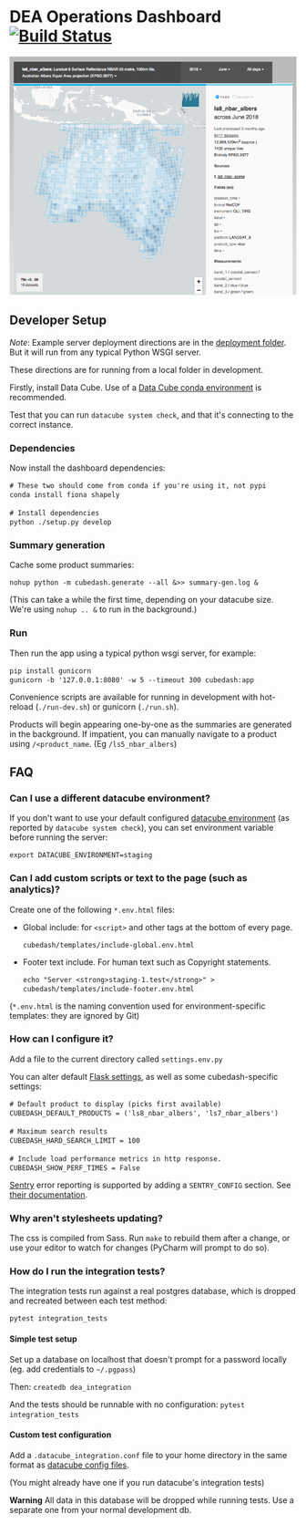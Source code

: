 # DEA Operations Dashboard [![Build Status](https://travis-ci.org/data-cube/dea-dashboard.svg?branch=develop)](https://travis-ci.org/data-cube/dea-dashboard)

![Dashboard Screenshot](deployment/screenshot.png)

## Developer Setup


*Note*: Example server deployment directions are in the [deployment folder](deployment/README.md). 
But it will run from any typical Python WSGI server. 

These directions are for running from a local folder in development.

Firstly, install Data Cube. Use of a [Data Cube conda environment](https://datacube-core.readthedocs.io/en/latest/ops/conda.html)
is recommended.

Test that you can run `datacube system check`, and that it's connecting
to the correct instance. 

### Dependencies

Now install the dashboard dependencies:

    # These two should come from conda if you're using it, not pypi
    conda install fiona shapely
    
    # Install dependencies
    python ./setup.py develop

### Summary generation

Cache some product summaries:

    nohup python -m cubedash.generate --all &>> summary-gen.log &

(This can take a while the first time, depending on your datacube size. 
We're using `nohup .. &` to run in the background.)

### Run

Then run the app using a typical python wsgi server, for example:

    pip install gunicorn
    gunicorn -b '127.0.0.1:8080' -w 5 --timeout 300 cubedash:app

Convenience scripts are available for running in development with hot-reload (`./run-dev.sh`)
or gunicorn (`./run.sh`).

Products will begin appearing one-by-one as the summaries are generated in the background.
If impatient, you can manually navigate to a product using `/<product_name`. (Eg `/ls5_nbar_albers`) 


## FAQ


### Can I use a different datacube environment?

If you don't want to use your default configured [datacube environment](https://datacube-core.readthedocs.io/en/latest/user/config.html#runtime-config) 
(as reported by `datacube system check`), you can set environment variable 
before running the server:

    export DATACUBE_ENVIRONMENT=staging

### Can I add custom scripts or text to the page (such as analytics)?

Create one of the following `*.env.html` files:

- Global include: for `<script>` and other tags at the bottom of every page.

      cubedash/templates/include-global.env.html

- Footer text include. For human text such as Copyright statements.
  
      echo "Server <strong>staging-1.test</strong>" > cubedash/templates/include-footer.env.html

(`*.env.html` is the naming convention used for environment-specific templates: they are ignored by 
Git)

### How can I configure it?

Add a file to the current directory called `settings.env.py`

You can alter default [Flask settings](http://flask.pocoo.org/docs/1.0/config/),
as well as some cubedash-specific settings:

    # Default product to display (picks first available)
    CUBEDASH_DEFAULT_PRODUCTS = ('ls8_nbar_albers', 'ls7_nbar_albers')
    
    # Maximum search results
    CUBEDASH_HARD_SEARCH_LIMIT = 100
    
    # Include load performance metrics in http response.
    CUBEDASH_SHOW_PERF_TIMES = False
    
[Sentry](https://sentry.io/) error reporting is supported by adding a `SENTRY_CONFIG` section.
See [their documentation](https://docs.sentry.io/clients/python/integrations/flask/#settings).  

### Why aren't stylesheets updating?

The css is compiled from Sass. Run `make` to rebuild them after a change,
or use your editor to watch for changes (PyCharm will prompt to do so).

### How do I run the integration tests?
    
The integration tests run against a real postgres database, which is dropped and 
recreated between each test method:

    pytest integration_tests

#### Simple test setup

Set up a database on localhost that doesn't prompt for a password locally (eg. add credentials to `~/.pgpass`)

Then: `createdb dea_integration`

And the tests should be runnable with no configuration: `pytest integration_tests`

#### Custom test configuration

Add a `.datacube_integration.conf` file to your home directory in the same format as 
[datacube config files](https://datacube-core.readthedocs.io/en/latest/user/config.html#runtime-config).

(You might already have one if you run datacube's integration tests)

__Warning__ All data in this database will be dropped while running tests. Use a separate one from your normal 
development db.
